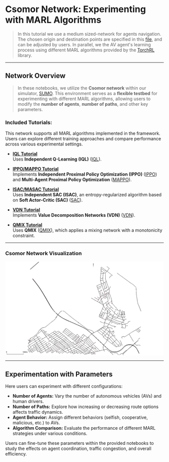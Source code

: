# Csomor Network: Experimenting with MARL Algorithms

> In this tutorial we use a medium sized-network for agents navigation. The chosen origin and destination points are specified in this [file](https://github.com/COeXISTENCE-PROJECT/RouteRL/blob/main/routerl/networks/default_ods.json), and  can be adjusted by users. In parallel, we the AV agent's learning process using different MARL algorithms provided by the [TorchRL](https://github.com/pytorch/rl) library.

---

## Network Overview

> In these notebooks, we utilize the **Csomor network** within our simulator, [SUMO](https://eclipse.dev/sumo/). This environment serves as a **flexible testbed** for experimenting with different MARL algorithms, allowing users to modify the **number of agents**, **number of paths**, and other key parameters.

### Included Tutorials:

This network supports all MARL algorithms implemented in the framework. Users can explore different training approaches and compare performance across various experimental settings.

- **[IQL Tutorial](https://github.com/COeXISTENCE-PROJECT/RouteRL/blob/main/tutorials/4_CsomorNetwork_DifferentMARLAlgorithms/iql_mutation.ipynb)**  
  Uses **Independent Q-Learning (IQL)** ([IQL](https://web.media.mit.edu/~cynthiab/Readings/tan-MAS-reinfLearn.pdf)).

- **[IPPO/MAPPO Tutorial](https://github.com/COeXISTENCE-PROJECT/RouteRL/blob/main/tutorials/4_CsomorNetwork_DifferentMARLAlgorithms/mappo_ippo_mutation.ipynb)**  
  Implements **Independent Proximal Policy Optimization (IPPO)** ([IPPO](https://arxiv.org/pdf/2011.09533)) and **Multi-Agent Proximal Policy Optimization** ([MAPPO](https://arxiv.org/abs/2103.01955)).

- **[ISAC/MASAC Tutorial](https://github.com/COeXISTENCE-PROJECT/RouteRL/blob/main/tutorials/4_CsomorNetwork_DifferentMARLAlgorithms/sac_mutation.ipynb)**  
  Uses **Independent SAC (ISAC)**, an entropy-regularized algorithm based on **Soft Actor-Critic (SAC)** ([SAC](https://arxiv.org/abs/1801.01290)).

- **[VDN Tutorial](https://github.com/COeXISTENCE-PROJECT/RouteRL/blob/main/tutorials/4_CsomorNetwork_DifferentMARLAlgorithms/vdn_mutation.ipynb)**  
  Implements **Value Decomposition Networks (VDN)** ([VDN](https://arxiv.org/pdf/1706.05296)).

- **[QMIX Tutorial](https://github.com/COeXISTENCE-PROJECT/RouteRL/blob/main/tutorials/4_CsomorNetwork_DifferentMARLAlgorithms/qmix_mutation.ipynb)**  
  Uses **QMIX** ([QMIX](http://arxiv.org/abs/1803.11485)), which applies a mixing network with a monotonicity constraint.


---

### Csomor Network Visualization
<p align="center">
  <img src="plots_saved/csomor.png" alt="Csomor network" width="700"/>
</p>

---

## Experimentation with Parameters

Here users can experiment with different configurations:

- **Number of Agents:** Vary the number of autonomous vehicles (AVs) and human drivers.
- **Number of Paths:** Explore how increasing or decreasing route options affects traffic dynamics.
- **Agent Behavior:** Assign different behaviors (selfish, cooperative, malicious, etc.) to AVs.
- **Algorithm Comparison:** Evaluate the performance of different MARL strategies under various conditions.

Users can fine-tune these parameters within the provided notebooks to study the effects on agent coordination, traffic congestion, and overall efficiency.


